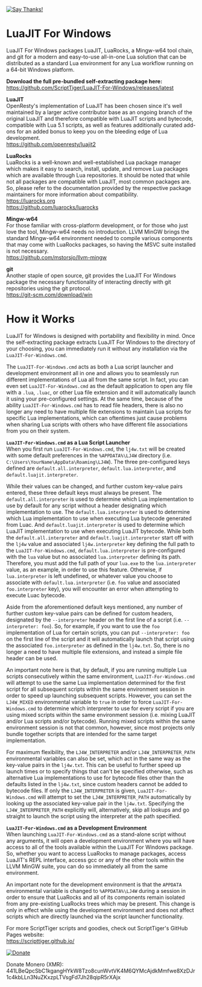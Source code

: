 [![Say Thanks!](https://img.shields.io/badge/Say%20Thanks-!-1EAEDB.svg)](https://docs.google.com/forms/d/e/1FAIpQLSfBEe5B_zo69OBk19l3hzvBmz3cOV6ol1ufjh0ER1q3-xd2Rg/viewform)

# LuaJIT For Windows
LuaJIT For Windows packages LuaJIT, LuaRocks, a Mingw-w64 tool chain, and git for a modern and easy-to-use all-in-one Lua solution that can be distributed as a standard Lua environment for any Lua workflow running on a 64-bit Windows platform.

**Download the full pre-bundled self-extracting package here:**  
https://github.com/ScriptTiger/LuaJIT-For-Windows/releases/latest

**LuaJIT**  
OpenResty's implementation of LuaJIT has been chosen since it's well maintained by a larger active contributor base as an ongoing branch of the original LuaJIT and therefore compatible with LuaJIT scripts and bytecode, compatible with Lua 5.1 scripts, as well as features additionally curated add-ons for an added bonus to keep you on the bleeding edge of Lua development.  
https://github.com/openresty/luajit2

**LuaRocks**  
LuaRocks is a well-known and well-established Lua package manager which makes it easy to search, install, update, and remove Lua packages which are available through Lua repositories. It should be noted that while not all packages are compatible with LuaJIT, most common packages are. So, please refer to the documentation provided by the respective package maintainers for more information about compatibility.  
https://luarocks.org  
https://github.com/luarocks/luarocks

**Mingw-w64**  
For those familiar with cross-platform development, or for those who just love the tool, Mingw-w64 needs no introduction. LLVM MinGW brings the standard Mingw-w64 environment needed to compile various components that may come with LuaRocks packages, so having the MSVC suite installed is not necessary.  
https://github.com/mstorsjo/llvm-mingw

**git**  
Another staple of open source, git provides the LuaJIT For Windows package the necessary functionality of interacting directly with git repositories using the git protocol.  
https://git-scm.com/download/win

# How it Works
LuaJIT for Windows is designed with portability and flexibility in mind. Once the self-extracting package extracts LuaJIT For Windows to the directory of your choosing, you can immediately run it without any installation via the `LuaJIT-For-Windows.cmd`.

The `LuaJIT-For-Windows.cmd` acts as both a Lua script launcher and development environment all in one and allows you to seamlessly run different implementations of Lua all from the same script. In fact, you can even set `LuaJIT-For-Windows.cmd` as the default application to open any file with a `.lua`, `.luac`, or other Lua file extension and it will automatically launch it using your pre-configured settings. At the same time, because of the ability `LuaJIT-For-Windows.cmd` has to read file headers, there is also no longer any need to have multiple file extensions to maintain Lua scripts for specific Lua implementations, which can oftentimes just cause problems when sharing Lua scripts with others who have different file associations from you on their system.

**`LuaJIT-For-Windows.cmd` as a Lua Script Launcher**  
When you first run `LuaJIT-For-Windows.cmd`, the `lj4w.txt` will be created with some default preferences in the `%APPDATA%\LJ4W` directory (i.e. `C:\Users\YourName\AppData\Roaming\LJ4W`). The three pre-configured keys defined are `default.all.interpreter`, `default.lua.interpreter`, and `default.luajit.interpreter`.

While their values can be changed, and further custom key-value pairs entered, these three default keys must always be present. The `default.all.interpreter` is used to determine which Lua implementation to use by default for any script without a header designating which implementation to use. The `default.lua.interpreter` is used to determine which Lua implementation to use when executing Lua bytecode generated from Luac. And `default.luajit.interpreter` is used to determine which LuaJIT implementation to use when executing LuaJIT bytecode. While both the `default.all.interpreter` and `default.luajit.interpreter` start off with the `lj4w` value and associated `lj4w.interpreter` key defining the full path to the `LuaJIT-For-Windows.cmd`, `default.lua.interpreter` is pre-configured with the `lua` value but no associated `lua.interpreter` defining its path. Therefore, you must add the full path of your `lua.exe` to the `lua.interpreter` value, as an example, in order to use this feature. Otherwise, if `lua.interpreter` is left undefined, or whatever value you choose to associate with `default.lua.interpreter` (i.e. `foo` value and associated `foo.interpreter` key), you will encounter an error when attempting to execute Luac bytecode.

Aside from the aforementioned default keys mentioned, any number of further custom key-value pairs can be defined for custom headers, designated by the `--interpreter` header on the first line of a script (i.e. `--interpreter: foo`). So, for example, if you want to use the `foo` implementation of Lua for certain scripts, you can put `--interpreter: foo` on the first line of the script and it will automatically launch that script using the associated `foo.interpreter` as defined in the `lj4w.txt`. So, there is no longer a need to have multiple file extensions, and instead a simple file header can be used.

An important note here is that, by default, if you are running multiple Lua scripts consecutively within the same environment, `LuaJIT-For-Windows.cmd` will attempt to use the same Lua implementation determined for the first script for all subsequent scripts within the same environment session in order to speed up launching subsequent scripts. However, you can set the `LJ4W_MIXED` environmental variable to `true` in order to force `LuaJIT-For-Windows.cmd` to determine which interpreter to use for every script if you are using mixed scripts within the same environment session (i.e. mixing LuaJIT and/or Lua scripts and/or bytecode). Running mixed scripts within the same environment session is not that common, however, since most projects only bundle together scripts that are intended for the same target implementation.

For maximum flexibility, the `LJ4W_INTERPRETER` and/or `LJ4W_INTERPRETER_PATH` environmental variables can also be set, which act in the same way as the key-value pairs in the `lj4w.txt`. This can be useful to further speed up launch times or to specify things that can't be specified otherwise, such as alternative Lua implementations to use for bytecode files other than the defaults listed in the `lj4w.txt`, since custom headers cannot be added to bytecode files. If only the `LJ4W_INTERPRETER` is given, `LuaJIT-For-Windows.cmd` will attempt to set the `LJ4W_INTERPRETER_PATH` automatically by looking up the associated key-value pair in the `lj4w.txt`. Specifying the `LJ4W_INTERPRETER_PATH` explicitly will, alternatively, skip all lookups and go straight to launch the script using the interpreter at the path specified.

**`LuaJIT-For-Windows.cmd` as a Development Environment**  
When launching `LuaJIT-For-Windows.cmd` as a stand-alone script without any arguments, it will open a development environment where you will have access to all of the tools available within the LuaJIT For Windows package. So, whether you want to access LuaRocks to manage packages, access LuaJIT's REPL interface, access gcc or any of the other tools within the LLVM MinGW suite, you can do so immediately all from the same environment.

An important note for the development environment is that the `APPDATA` environmental variable is changed to `%APPDATA%\LJ4W` during a session in order to ensure that LuaRocks and all of its components remain isolated from any pre-existing LuaRocks trees which may be present. This change is only in effect while using the development environment and does not affect scripts which are directly launched via the script launcher functionality.

For more ScriptTiger scripts and goodies, check out ScriptTiger's GitHub Pages website:  
https://scripttiger.github.io/

[![Donate](https://www.paypalobjects.com/en_US/i/btn/btn_donateCC_LG.gif)](https://www.paypal.com/cgi-bin/webscr?cmd=_s-xclick&hosted_button_id=MZ4FH4G5XHGZ4)

Donate Monero (XMR): 441LBeQpcSbC1kgangHYkW8Tzo8cunWvtVK4M6QYMcAjdkMmfwe8XzDJr1c4kbLLn3NuZKxzpLTVsgFd7Jh28qipR5rXAjx
